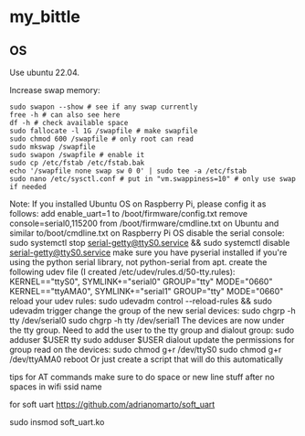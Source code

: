 # my_bittle

## OS
Use ubuntu 22.04.

Increase swap memory:
```
sudo swapon --show # see if any swap currently
free -h # can also see here
df -h # check available space
sudo fallocate -l 1G /swapfile # make swapfile
sudo chmod 600 /swapfile # only root can read
sudo mkswap /swapfile
sudo swapon /swapfile # enable it
sudo cp /etc/fstab /etc/fstab.bak
echo '/swapfile none swap sw 0 0' | sudo tee -a /etc/fstab
sudo nano /etc/sysctl.conf # put in "vm.swappiness=10" # only use swap if needed
```

Note: If you installed Ubuntu OS on Raspberry Pi, please config it as follows:
add enable_uart=1 to /boot/firmware/config.txt
remove console=serial0,115200 from /boot/firmware/cmdline.txt on Ubuntu and similar to/boot/cmdline.txt on Raspberry Pi OS
disable the serial console: sudo systemctl stop serial-getty@ttyS0.service && sudo systemctl disable serial-getty@ttyS0.service
make sure you have pyserial installed if you're using the python serial library, not python-serial from apt.
create the following udev file (I created /etc/udev/rules.d/50-tty.rules):
KERNEL=="ttyS0", SYMLINK+="serial0" GROUP="tty" MODE="0660"
KERNEL=="ttyAMA0", SYMLINK+="serial1" GROUP="tty" MODE="0660"
reload your udev rules: sudo udevadm control --reload-rules && sudo udevadm trigger
change the group of the new serial devices:
sudo chgrp -h tty /dev/serial0
sudo chgrp -h tty /dev/serial1
The devices are now under the tty group. Need to add the user to the tty group and dialout group:
sudo adduser $USER tty
sudo adduser $USER dialout
update the permissions for group read on the devices:
sudo chmod g+r /dev/ttyS0
sudo chmod g+r /dev/ttyAMA0
reboot
Or just create a script that will do this automatically

tips for AT commands
make sure to do space or new line stuff after
no spaces in wifi ssid name


for soft uart
https://github.com/adrianomarto/soft_uart

sudo insmod soft_uart.ko
